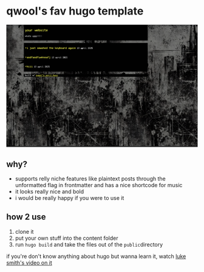 # qwool's fav hugo template
![a screenshot](./screenshot.png)
## why?
- supports relly niche features like plaintext posts through the unformatted flag in frontmatter and has a nice shortcode for music
- it looks really nice and bold
- i would be really happy if you were to use it


## how 2 use
1. clone it
2. put your own stuff into the content folder
3. run `hugo build` and take the files out of the `public`directory

if you're don't know anything about hugo but wanna learn it, watch [luke smith's video on it](https://www.youtube.com/watch?v=ZFL09qhKi5I)

